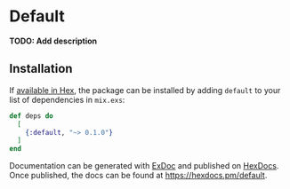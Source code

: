 # Default

**TODO: Add description**

## Installation

If [available in Hex](https://hex.pm/docs/publish), the package can be installed
by adding `default` to your list of dependencies in `mix.exs`:

```elixir
def deps do
  [
    {:default, "~> 0.1.0"}
  ]
end
```

Documentation can be generated with [ExDoc](https://github.com/elixir-lang/ex_doc)
and published on [HexDocs](https://hexdocs.pm). Once published, the docs can
be found at <https://hexdocs.pm/default>.

